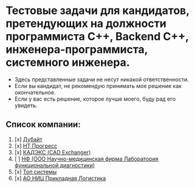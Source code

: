 # Тестовые задачи для кандидатов, претендующих на должности программиста C++, Backend C++, инженера-программиста, системного инженера.

- Здесь представленные задачи не несут никакой ответственности.
- Если вы кандидат, не рекомендую принимать мое решение как окончательное.
- Если у вас есть решение, которое лучше моего, буду рад его увидеть.

## Список компании:

1. [x] [Дубайт](./1)
2. [x] [НТ Прогресс](./3)
3. [x] [КАДЭКС (CAD Exchanger)](2)
4. [ ] [НФ (ООО Научно-медицинская фирма Лаборатория функциональной диагностики)](./4)
5. [x] [Топ системы](/5)
6. [x] [АО НИЦ Прикладная Логистика](/6)